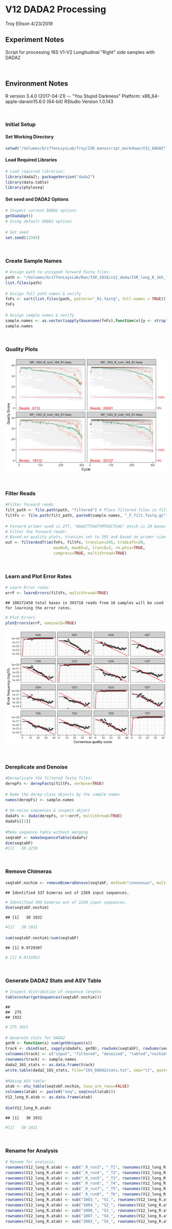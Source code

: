 V12 DADA2 Processing
================
Troy Ellison
4/23/2019

Experiment Notes
----------------

Script for processing 16S V1-V2 Longitudinal "Right" side samples with DADA2

 

Environment Notes
-----------------

R version 3.4.0 (2017-04-21) -- "You Stupid Darkness" Platform: x86\_64-apple-darwin15.6.0 (64-bit) RStudio Version 1.0.143

 

### Initial Setup

#### Set Working Directory

``` r
setwd("/Volumes/GriffenLeysLab/Troy/ISR_manuscript_markdown/V12_DADA2")
```

#### Load Required Libraries

``` r
# Load required libraries:
library(dada2); packageVersion("dada2")
library(data.table)
library(phyloseq)
```

#### Set seed and DADA2 Options

``` r
# Inspect current DADA2 options
getDadaOpt()
# Using default DADA2 options

# Set seed
set.seed(12345)
```

 

### Create Sample Names

``` r
# Assign path to unzipped forward Fastq files:
path <- "/Volumes/GriffenLeysLab/Ran/ISR_2018/v12_dada/ISR_long_R_16S_fastqs" # directory of zipped forward FASTQ files
list.files(path)

# Assign full path names & verify
fnFs <- sort(list.files(path, pattern="_R1.fastq", full.names = TRUE))
fnFs

# Assign sample names & verify
sample.names <- as.vector(sapply(basename(fnFs),function(x){y <- strsplit(x,"_")[[1]];paste(y[2:4],collapse="_")}))
sample.names
```

 

### Quality Plots

<img src="V12_DADA2_Markdown_files/figure-markdown_github/unnamed-chunk-5-1.png" style="display: block; margin: auto;" />

 

### Filter Reads

``` r
#Filter forward reads
filt_path <- file.path(path, "filtered") # Place filtered files in filtered/ subdirectory
filtFs <- file.path(filt_path, paste0(sample.names, "_F_filt.fastq.gz"))

# Forward primer used is 27f, "AGAGTTTGATYMTGGCTCAG" which is 20 bases
# Filter the forward reads:
# Based on quality plots, truncLen set to 295 and based on primer size trimLeft set to 20
out <- filterAndTrim(fnFs, filtFs, truncLen=295, trimLeft=20,
                     maxN=0, maxEE=2, truncQ=2, rm.phix=TRUE,
                     compress=TRUE, multithread=TRUE)
```

 

### Learn and Plot Error Rates

``` r
# Learn Error rates
errF <- learnErrors(filtFs, multithread=TRUE)
```

    ## 108272450 total bases in 393718 reads from 16 samples will be used for learning the error rates.

``` r
# Plot Errors
plotErrors(errF, nominalQ=TRUE)
```

![](V12_DADA2_Markdown_files/figure-markdown_github/unnamed-chunk-7-1.png)

 

### Dereplicate and Denoise

``` r
#Dereplicate the filtered fastq files:
derepFs <- derepFastq(filtFs, verbose=TRUE)

# Name the derep-class objects by the sample names
names(derepFs) <- sample.names

# De-noise sequences & inspect object
dadaFs <- dada(derepFs, err=errF, multithread=TRUE)
dadaFs[[1]]

#Make sequence table without merging
seqtabF <- makeSequenceTable(dadaFs)
dim(seqtabF)
#[1]   30 2230
```

 

### Remove Chimeras

``` r
seqtabF.nochim <- removeBimeraDenovo(seqtabF, method="consensus", multithread=TRUE, verbose=TRUE)
```

    ## Identified 337 bimeras out of 2269 input sequences.

``` r
# Identified 309 bimeras out of 2230 input sequences.
dim(seqtabF.nochim)
```

    ## [1]   30 1932

``` r
#[1]   30 1921

sum(seqtabF.nochim)/sum(seqtabF)
```

    ## [1] 0.9729307

``` r
# [1] 0.9731952
```

 

### Generate DADA2 Stats and ASV Table

``` r
# Inspect distribution of sequence lengths
table(nchar(getSequences(seqtabF.nochim)))
```

    ## 
    ##  275 
    ## 1932

``` r
# 275 1921

# Generate stats for DADA2
getN <- function(x) sum(getUniques(x))
track <- cbind(out, sapply(dadaFs, getN), rowSums(seqtabF), rowSums(seqtabF.nochim))
colnames(track) <- c("input", "filtered", "denoised", "tabled","nochim")
rownames(track) <- sample.names
dada2_16S_stats <- as.data.frame(track)
write.table(dada2_16S_stats, file="16S_DADA2stats.txt", sep="\t", quote=F, col.names = NA)

#Making ASV table:
atab <- otu_table(seqtabF.nochim, taxa_are_rows=FALSE)
colnames(atab) <- paste0("seq", seq(ncol(atab)))
V12_long_R.atab <- as.data.frame(atab)

dim(V12_long_R.atab)
```

    ## [1]   30 1932

``` r
#[1]   30 1921
```

 

### Rename for Analysis

``` r
# Rename for analysis:
rownames(V12_long_R.atab) <- sub("_R_run3", "_T1", rownames(V12_long_R.atab))
rownames(V12_long_R.atab) <- sub("_R_run4", "_T2", rownames(V12_long_R.atab))
rownames(V12_long_R.atab) <- sub("_R_run5", "_T3", rownames(V12_long_R.atab))
rownames(V12_long_R.atab) <- sub("_R_run6", "_T4", rownames(V12_long_R.atab))
rownames(V12_long_R.atab) <- sub("_R_run7", "_T5", rownames(V12_long_R.atab))
rownames(V12_long_R.atab) <- sub("_R_run8", "_T6", rownames(V12_long_R.atab))
rownames(V12_long_R.atab) <- sub("1003_", "S1_", rownames(V12_long_R.atab))
rownames(V12_long_R.atab) <- sub("1004_", "S2_", rownames(V12_long_R.atab))
rownames(V12_long_R.atab) <- sub("1006_", "S3_", rownames(V12_long_R.atab))
rownames(V12_long_R.atab) <- sub("1007_", "S4_", rownames(V12_long_R.atab))
rownames(V12_long_R.atab) <- sub("2002_", "S5_", rownames(V12_long_R.atab))
```
